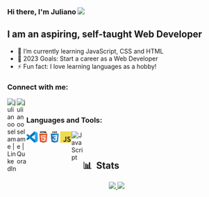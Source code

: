 ### Hi there, I'm Juliano <img src="https://raw.githubusercontent.com/kaueMarques/kaueMarques/master/hi.gif" width="30px">

## I am an aspiring, self-taught Web Developer

- 🌱 I’m currently learning JavaScript, CSS and HTML
- 🥅 2023 Goals: Start a career as a Web Developer
- ⚡ Fun fact: I love learning languages as a hobby!

### Connect with me:

[<img align="left" alt="julianooselame | LinkedIn" width="22px" src="https://cdn.jsdelivr.net/npm/simple-icons@v3/icons/linkedin.svg" />][linkedin]
[<img align="left" alt="julianooselame | Quora" width="22px" src="https://icon-library.com/images/img_426324.png" />][quora]



<br />

### Languages and Tools:

<img align="left" alt="Visual Studio Code" width="26px" src="https://raw.githubusercontent.com/github/explore/80688e429a7d4ef2fca1e82350fe8e3517d3494d/topics/visual-studio-code/visual-studio-code.png" />
<img align="left" alt="HTML5" width="26px" src="https://raw.githubusercontent.com/github/explore/80688e429a7d4ef2fca1e82350fe8e3517d3494d/topics/html/html.png" />
<img align="left" alt="CSS3" width="26px" src="https://raw.githubusercontent.com/github/explore/80688e429a7d4ef2fca1e82350fe8e3517d3494d/topics/css/css.png" />
<img align="left" alt="JavaScript" width="26px" src="https://raw.githubusercontent.com/github/explore/80688e429a7d4ef2fca1e82350fe8e3517d3494d/topics/javascript/javascript.png" />
<img align="left" alt="JavaScript" width="26px" src="https://cdn-icons-png.flaticon.com/512/226/226777.png" />



<br />
<br />

## 📊 &nbsp;Stats

<div align="center">
  <a href="https://github.com/julianooselame">
  <img height="180em" src="https://github-readme-stats.vercel.app/api?username=julianooselame&show_icons=true&theme=dracula&include_all_commits=true&count_private=true"/>
  <img height="180em" src="https://github-readme-stats.vercel.app/api/top-langs/?username=julianooselame&layout=compact&langs_count=7&theme=dracula"/>
</div>



[linkedin]: https://www.linkedin.com/in/juliano-oselame
[quora]: https://www.quora.com/profile/Juliano-Oselame-1


